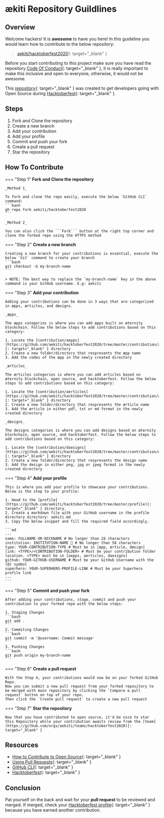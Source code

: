 # ækiti Repository Guildlines
## Overview
Welcome hackers! It is **awesome** to have you here! In this guideline you would learn how to contribute to the below repository:

> [aekiti/hacktoberfest2020](https://github.com/aekiti/hacktoberfest2020){: target="_blank" }

Before you start contributing to this project make sure you have read the repository [Code Of Conduct](https://github.com/aekiti/hacktoberfest2020/blob/master/CODE_OF_CONDUCT.md){: target="_blank" }, it is really important to make this inclusive and open to everyone, otherwise, it would not be awesome.

This [repository](https://github.com/aekiti/hacktoberfest2020){: target="_blank" } was created to get developers going with Open Source during [Hacktoberfest](https://hacktoberfest.digitalocean.com/){: target="_blank" }.

## Steps
1. Fork and Clone the repository
2. Create a new branch
3. Add your contribution
4. Add your profile
5. Commit and push your fork
6. Create a pull request
7. Star the repository

## How To Contribute

=== "Step 1"
    **Fork and Clone the repository**

    _Method 1_

    To fork and clone the repo easily, execute the below `GitHub CLI` command:
    ```bash
    gh repo fork aekiti/hacktoberfest2020
    ```

    _Method 2_

    You can also click the ```Fork``` button at the right top corner and clone the forked repo using the HTTPS method

=== "Step 2"
    **Create a new branch**

    Creating a new branch for your contributions is essential, execute the below `Git` command to create your branch 
    ```bash
    git checkout -b my-branch-name
    ```

    > NOTE: The best way to replace the `my-branch-name` key in the above command is your GitHub username. E.g: aekiti

=== "Step 3"
    **Add your contribution**

    Adding your contributions can be done in 3 ways that are categorized in æpps, ærticles, and dæsigns.

    _æpps_

    The æpps categories is where you can add æpps built on æternity blockchain. Follow the below steps to add contributions based on this category:

    1. Locate the [contribution/aepps](https://github.com/aekiti/hacktoberfest2020/tree/master/contribution/aepps){: target="_blank" } directory
    2. Create a new folder/directory that respresents the æpp name
    3. Add the codes of the æpp in the newly created directory 

    _ærticles_

    The ærticles categories is where you can add articles based on æternity blockchain, open source, and hacktoberfest. Follow the below steps to add contributions based on this category:

    1. Locate the [contribution/aerticles](https://github.com/aekiti/hacktoberfest2020/tree/master/contribution/aerticles){: target="_blank" } directory
    2. Create a new folder/directory that respresents the ærticle name
    3. Add the ærticle in either pdf, txt or md format in the newly created directory 

    _dæsigns_

    The designs categories is where you can add designs based on æternity blockchain, open source, and hacktoberfest. Follow the below steps to add contributions based on this category:

    1. Locate the [contribution/daesigns](https://github.com/aekiti/hacktoberfest2020/tree/master/contribution/daesigns){: target="_blank" } directory
    2. Create a new folder/directory that respresents the design name
    3. Add the design in either png, jpg or jpeg format in the newly created directory 

=== "Step 4"
    **Add your profile**

    This is where you add your profile to showcase your contributions. Below is the step to your profile:

    1. Head to the [profile](https://github.com/aekiti/hacktoberfest2020/tree/master/profile){: target="_blank" } directory.
    2. Create a markdown file with your GitHub username in the profile directory directory: aekiti.md
    3. Copy the below snippet and fill the required field accordingly. 

    ```md
    ---
    name: FULLNAME-OR-NICKNAME # No longer than 28 characters
    institution: INSTITUTION-NAME 🚩 # No longer than 58 characters
    type: YOUR-CONTRIBUTION-TYPE # Must be in [æpp, ærticle, dæsign]
    link: <TYPE>/<CONTRIBUTION-FOLDER> # Must be your contribution folder location. <TYPE> must be in [aepps, aerticles, daesigns]
    github: YOUR-GITHUB-USERNAME # Must be your GitHub Username with the (@) symbol
    superhero: YOUR-SUPERHERO-PROFILE-LINK # Must be your Superhero profile link
    ---
    ```

=== "Step 5"
    **Commit and push your fork**

    After adding your contributions, stage, commit and push your contribution to your forked repo with the below steps:

    1. Staging Changes
    ```bash
    git add .
    ```
    2. Commiting Changes
    ```bash
    git commit -m '@username: Commit message'
    ```
    3. Pushing Changes
    ```bash
    git push origin my-branch-name
    ```

=== "Step 6"
    **Create a pull request**

    With the Step 4, your contributions would now be on your forked GitHub Repo. 
    Now you can submit a new pull request from your forked repository to be merged with main repository by clicking the `Compare & pull request` button on top of your repo. 
    Then click the `Create pull request` to create a new pull request

=== "Step 7"
    **Star the repository**

    Now that you have contributed to open source, it'd be nice to star this Repository while your contribution awaits review from the [team](https://github.com/orgs/aekiti/teams/hacktoberfest2020){: target="_blank" }

## Resources

- [How to Contribute to Open Source](https://opensource.guide/how-to-contribute/){: target="_blank" }
- [Using Pull Requests](https://help.github.com/articles/about-pull-requests/){: target="_blank" }
- [GitHub CLI](https://cli.github.com/){: target="_blank" }
- [Hacktoberfest](https://hacktoberfest.digitalocean.com/details){: target="_blank" }

## Conclusion
Pat yourself on the back and wait for your **pull request** to be reviewed and merged. If merged, check your [Hacktoberfest profile](https://hacktoberfest.digitalocean.com/profile){: target="_blank" } because you have earned another contribution.